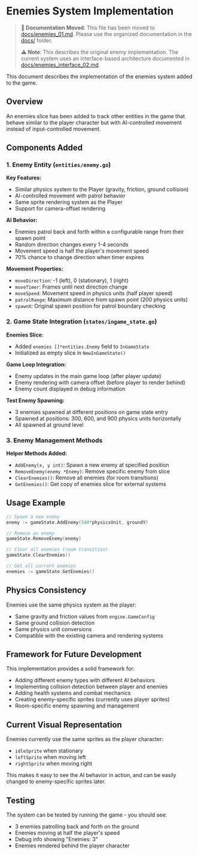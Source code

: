 # Enemies System Implementation

> **📁 Documentation Moved**: This file has been moved to [docs/enemies_01.md](docs/enemies_01.md). Please use the organized documentation in the [docs/](docs/) folder.
> 
> **⚠️ Note**: This describes the original enemy implementation. The current system uses an interface-based architecture documented in [docs/enemies_interface_02.md](docs/enemies_interface_02.md).

This document describes the implementation of the enemies system added to the game.

## Overview

An enemies slice has been added to track other entities in the game that behave similar to the player character but with AI-controlled movement instead of input-controlled movement.

## Components Added

### 1. Enemy Entity (`entities/enemy.go`)

**Key Features:**
- Similar physics system to the Player (gravity, friction, ground collision)
- AI-controlled movement with patrol behavior
- Same sprite rendering system as the Player
- Support for camera-offset rendering

**AI Behavior:**
- Enemies patrol back and forth within a configurable range from their spawn point
- Random direction changes every 1-4 seconds
- Movement speed is half the player's movement speed
- 70% chance to change direction when timer expires

**Movement Properties:**
- `moveDirection`: -1 (left), 0 (stationary), 1 (right)
- `moveTimer`: Frames until next direction change
- `moveSpeed`: Movement speed in physics units (half player speed)
- `patrolRange`: Maximum distance from spawn point (200 physics units)
- `spawnX`: Original spawn position for patrol boundary checking

### 2. Game State Integration (`states/ingame_state.go`)

**Enemies Slice:**
- Added `enemies []*entities.Enemy` field to `InGameState`
- Initialized as empty slice in `NewInGameState()`

**Game Loop Integration:**
- Enemy updates in the main game loop (after player update)
- Enemy rendering with camera offset (before player to render behind)
- Enemy count displayed in debug information

**Test Enemy Spawning:**
- 3 enemies spawned at different positions on game state entry
- Spawned at positions: 300, 600, and 900 physics units horizontally
- All spawned at ground level

### 3. Enemy Management Methods

**Helper Methods Added:**
- `AddEnemy(x, y int)`: Spawn a new enemy at specified position
- `RemoveEnemy(enemy *Enemy)`: Remove specific enemy from slice
- `ClearEnemies()`: Remove all enemies (for room transitions)
- `GetEnemies()`: Get copy of enemies slice for external systems

## Usage Example

```go
// Spawn a new enemy
enemy := gameState.AddEnemy(500*physicsUnit, groundY)

// Remove an enemy
gameState.RemoveEnemy(enemy)

// Clear all enemies (room transition)
gameState.ClearEnemies()

// Get all current enemies
enemies := gameState.GetEnemies()
```

## Physics Consistency

Enemies use the same physics system as the player:
- Same gravity and friction values from `engine.GameConfig`
- Same ground collision detection
- Same physics unit conversions
- Compatible with the existing camera and rendering systems

## Framework for Future Development

This implementation provides a solid framework for:
- Adding different enemy types with different AI behaviors
- Implementing collision detection between player and enemies
- Adding health systems and combat mechanics
- Creating enemy-specific sprites (currently uses player sprites)
- Room-specific enemy spawning and management

## Current Visual Representation

Enemies currently use the same sprites as the player character:
- `idleSprite` when stationary
- `leftSprite` when moving left
- `rightSprite` when moving right

This makes it easy to see the AI behavior in action, and can be easily changed to enemy-specific sprites later.

## Testing

The system can be tested by running the game - you should see:
- 3 enemies patrolling back and forth on the ground
- Enemies moving at half the player's speed
- Debug info showing "Enemies: 3"
- Enemies rendered behind the player character